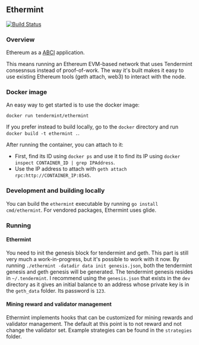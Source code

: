 ## Ethermint 

[![Build Status](https://travis-ci.org/tendermint/ethermint.svg?branch=master)](https://travis-ci.org/tendermint/ethermint)

### Overview
Ethereum as a [ABCI](https://github.com/tendermint/abci) application. 

This means running an Ethereum EVM-based network that uses Tendermint consesnsus instead of proof-of-work.
The way it's built makes it easy to use existing Ethereum tools (geth attach, web3) to interact with the node.

### Docker image
An easy way to get started is to use the docker image:
```
docker run tendermint/ethermint
```

If you prefer instead to build locally, go to the `docker` directory and run `docker build -t ethermint .`.

After running the container, you can attach to it:
* First, find its ID using `docker ps` and use it to find its IP using `docker inspect CONTAINER_ID | grep IPAddress`. 
* Use the IP address to attach with `geth attach rpc:http://CONTAINER_IP:8545`.

### Development and building locally
You can build the `ethermint` executable by running `go install cmd/ethermint`. For vendored packages, Ethermint uses glide. 

### Running
#### Ethermint
You need to init the genesis block for tendermint and geth. This part is still very much a work-in-progress, but it's possible to work with it now. 
By running `./ethermint -datadir data init genesis.json`, both the tendermint genesis and geth genesis will be generated. The tendermint genesis resides in `~/.tendermint`. I recommend using the `genesis.json` that exists in the `dev` directory as it gives an initial balance to an address whose private key is in the `geth_data` folder. Its password is `123`.

#### Mining reward and validator management
Ethermint implements hooks that can be customized for mining rewards and validator management. The default at this point is to not reward and not change the validator set. Example strategies can be found in the `strategies` folder.
